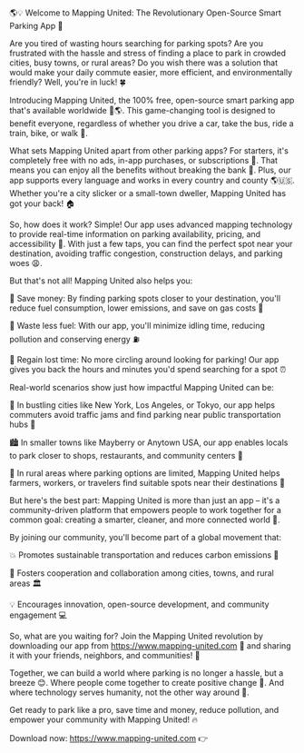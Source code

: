 🌎💡 Welcome to Mapping United: The Revolutionary Open-Source Smart Parking App 🚀

Are you tired of wasting hours searching for parking spots? Are you frustrated with the hassle and stress of finding a place to park in crowded cities, busy towns, or rural areas? Do you wish there was a solution that would make your daily commute easier, more efficient, and environmentally friendly? Well, you're in luck! 🍀

Introducing Mapping United, the 100% free, open-source smart parking app that's available worldwide 🔴🌎. This game-changing tool is designed to benefit everyone, regardless of whether you drive a car, take the bus, ride a train, bike, or walk 💪.

What sets Mapping United apart from other parking apps? For starters, it's completely free with no ads, in-app purchases, or subscriptions 🤑. That means you can enjoy all the benefits without breaking the bank 💸. Plus, our app supports every language and works in every country and county 🌎🇺🇸. Whether you're a city slicker or a small-town dweller, Mapping United has got your back! 🏠

So, how does it work? Simple! Our app uses advanced mapping technology to provide real-time information on parking availability, pricing, and accessibility 📍. With just a few taps, you can find the perfect spot near your destination, avoiding traffic congestion, construction delays, and parking woes 😩.

But that's not all! Mapping United also helps you:

🚗 Save money: By finding parking spots closer to your destination, you'll reduce fuel consumption, lower emissions, and save on gas costs 🤑

💨 Waste less fuel: With our app, you'll minimize idling time, reducing pollution and conserving energy ⛽️

💪 Regain lost time: No more circling around looking for parking! Our app gives you back the hours and minutes you'd spend searching for a spot ⏰

Real-world scenarios show just how impactful Mapping United can be:

🌆 In bustling cities like New York, Los Angeles, or Tokyo, our app helps commuters avoid traffic jams and find parking near public transportation hubs 🚌

🏙️ In smaller towns like Mayberry or Anytown USA, our app enables locals to park closer to shops, restaurants, and community centers 🍔

💨 In rural areas where parking options are limited, Mapping United helps farmers, workers, or travelers find suitable spots near their destinations 🌾

But here's the best part: Mapping United is more than just an app – it's a community-driven platform that empowers people to work together for a common goal: creating a smarter, cleaner, and more connected world 🌈.

By joining our community, you'll become part of a global movement that:

💥 Promotes sustainable transportation and reduces carbon emissions 🌿

🤝 Fosters cooperation and collaboration among cities, towns, and rural areas 🏛️

💡 Encourages innovation, open-source development, and community engagement 💻

So, what are you waiting for? Join the Mapping United revolution by downloading our app from https://www.mapping-united.com 📲 and sharing it with your friends, neighbors, and communities! 👫

Together, we can build a world where parking is no longer a hassle, but a breeze 😊. Where people come together to create positive change 💖. And where technology serves humanity, not the other way around 🌟.

Get ready to park like a pro, save time and money, reduce pollution, and empower your community with Mapping United! 🔥

Download now: https://www.mapping-united.com 👉